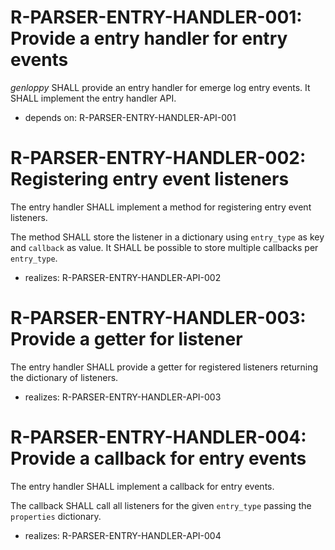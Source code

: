 # R-PARSER-ENTRY-HANDLER-001: Provide a entry handler for entry events #
*genloppy* SHALL provide an entry handler for emerge log entry events. It SHALL implement the entry handler API.

* depends on: R-PARSER-ENTRY-HANDLER-API-001

# R-PARSER-ENTRY-HANDLER-002: Registering entry event listeners #
The entry handler SHALL implement a method for registering entry event listeners.

The method SHALL store the listener in a dictionary using `entry_type` as key and `callback` as value.
It SHALL be possible to store multiple callbacks per `entry_type`.

* realizes: R-PARSER-ENTRY-HANDLER-API-002

# R-PARSER-ENTRY-HANDLER-003: Provide a getter for listener #
The entry handler SHALL provide a getter for registered listeners returning the dictionary of listeners.

* realizes: R-PARSER-ENTRY-HANDLER-API-003

# R-PARSER-ENTRY-HANDLER-004: Provide a callback for entry events #
The entry handler SHALL implement a callback for entry events.

The callback SHALL call all listeners for the given `entry_type` passing the `properties` dictionary.

* realizes: R-PARSER-ENTRY-HANDLER-API-004
